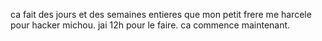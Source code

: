 ca fait des jours et des semaines entieres que mon petit frere me harcele pour hacker michou. jai 12h pour le faire. ca commence maintenant.
